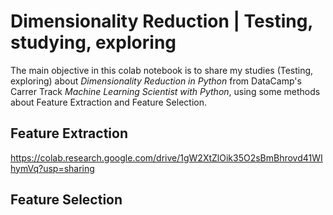 # Dimensionality Reduction | Testing, studying, exploring

The main objective in this colab notebook is to share my studies (Testing, exploring) about _Dimensionality Reduction in Python_ from DataCamp's Carrer Track _Machine Learning Scientist with Python_, using some methods about Feature Extraction and Feature Selection.

## Feature Extraction
https://colab.research.google.com/drive/1gW2XtZlOik35O2sBmBhrovd41WIhymVq?usp=sharing

## Feature Selection
